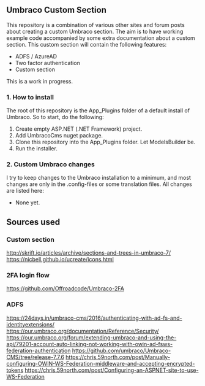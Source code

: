 ## Umbraco Custom Section

This repository is a combination of various other sites and forum posts 
about creating a custom Umbraco section. The aim is to have working example
code accompanied by some extra documentation about a custom section. This
custom section will contain the following features:

- ADFS / AzureAD
- Two factor authentication
- Custom section

This is a work in progress.

### 1. How to install

The root of this repository is the App_Plugins folder of a default install
of Umbraco. So to start, do the following:

1. Create empty ASP.NET (.NET Framework) project.
2. Add UmbracoCms nuget package.
3. Clone this repository into the App_Plugins folder. Let ModelsBuilder be.
4. Run the installer.

### 2. Custom Umbraco changes

I try to keep changes to the Umbraco installation to a minimum, and most
changes are only in the .config-files or some translation files. All changes
are listed here:

- None yet.


## Sources used

### Custom section
http://skrift.io/articles/archive/sections-and-trees-in-umbraco-7/
https://nicbell.github.io/ucreate/icons.html

### 2FA login flow
https://github.com/Offroadcode/Umbraco-2FA

### ADFS
https://24days.in/umbraco-cms/2016/authenticating-with-ad-fs-and-identityextensions/
https://our.umbraco.org/documentation/Reference/Security/
https://our.umbraco.org/forum/extending-umbraco-and-using-the-api/79201-account-auto-linking-not-working-with-owin-ad-fsws-federation-authentication
https://github.com/umbraco/Umbraco-CMS/tree/release-7.7.6
https://chris.59north.com/post/Manually-configuring-OWIN-WS-Federation-middleware-and-accepting-encrypted-tokens
https://chris.59north.com/post/Configuring-an-ASPNET-site-to-use-WS-Federation